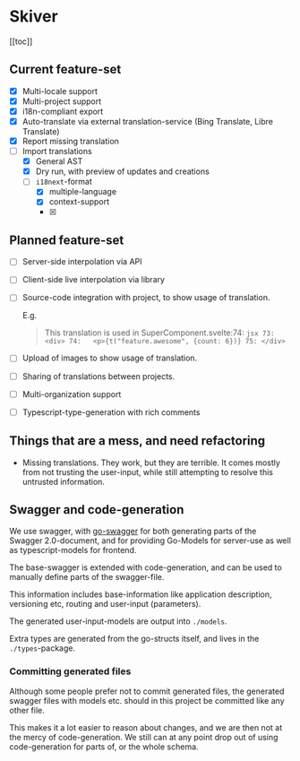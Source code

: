 # Skiver

[[toc]]

## Current feature-set

- [X] Multi-locale support
- [X] Multi-project support
- [X] i18n-compliant export
- [X] Auto-translate via external translation-service (Bing Translate, Libre Translate)
- [X] Report missing translation
- [ ] Import translations
  - [X] General AST
  - [X] Dry run, with preview of updates and creations
  - [ ] `i18next`-format
    - [X] multiple-language 
    - [X] context-support
    - [X]

## Planned feature-set

- [ ] Server-side interpolation via API
- [ ] Client-side live interpolation via library
- [ ] Source-code integration with project, to show usage of translation.
      
     E.g.
     
     > This translation is used in SuperComponent.svelte:74:
       ```jsx
       73: <div>
       74:   <p>{t("feature.awesome", {count: 6})}
       75: </div>
       ```
- [ ] Upload of images to show usage of translation.
- [ ] Sharing of translations between projects.
- [ ] Multi-organization support
- [ ] Typescript-type-generation with rich comments


## Things that are a mess, and need refactoring

- Missing translations. They work, but they are terrible. It comes mostly from not trusting the user-input, 
while still attempting to resolve this untrusted information.


## Swagger and code-generation

We use swagger, with [go-swagger](https://goswagger.io/) for both generating
parts of the Swagger 2.0-document, and for providing Go-Models for server-use
as well as typescript-models for frontend.

The base-swagger is extended with code-generation, and can be used to manually 
define parts of the swagger-file.

This information includes base-information like application description, versioning
etc, routing and user-input (parameters).

The generated user-input-models are output into `./models`.

Extra types are generated from the go-structs itself, and lives in the `./types`-package.

### Committing generated files

Although some people prefer not to commit generated files, the generated swagger files with
models etc. should in this project be committed like any other file.

This makes it a lot easier to reason about changes, and we are then not at the mercy of 
code-generation. We still can at any point drop out of using code-generation for parts of, 
or the whole schema.



